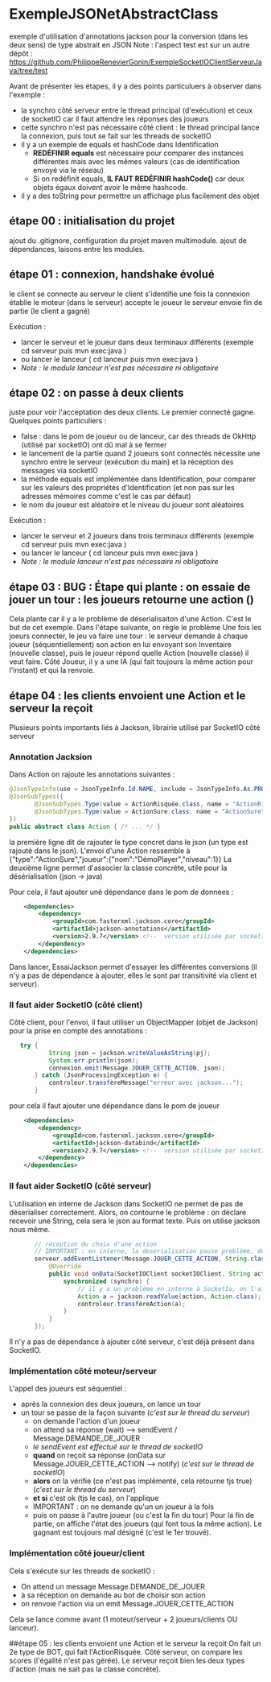 # ExempleJSONetAbstractClass
exemple d'utilisation d'annotations jackson pour la conversion (dans les deux sens) de type abstrait en JSON
Note : l'aspect test est sur un autre dépôt : https://github.com/PhilippeRenevierGonin/ExempleSocketIOClientServeurJava/tree/test

Avant de présenter les étapes, il y a des points particuluers à observer dans l'exemple : 
 - la synchro côté serveur entre le thread principal (d'exécution) et ceux de socketIO car il faut attendre les réponses des joueurs
 - cette synchro n'est pas nécessaire côté client : le thread principal lance la connexion, puis tout se fait sur les threads de socketIO
 - il y a un exemple de equals et hashCode dans Identification 
    - **REDÉFINIR equals** est nécessaire pour comparer des instances différentes mais avec les mêmes valeurs (cas de identification envoyé via le réseau)
    - Si on redéfinit equals, **IL FAUT REDÉFINIR hashCode()** car deux objets égaux doivent avoir le même hashcode.
 - il y a des toString pour permettre un affichage plus facilement des objet


## étape 00 : initialisation du projet 
ajout du .gitignore, configuration du projet maven multimodule. 
ajout de dépendances, laisons entre les modules.

## étape 01 : connexion, handshake évolué
le client se connecte au serveur
le client s'identifie une fois la connexion établie
le moteur (dans le serveur) accepte le joueur
le serveur envoie fin de partie (le client a gagné)

Exécution : 
 - lancer le serveur et le joueur dans deux terminaux différents (exemple cd serveur puis mvn exec:java )
 -  ou lancer le lanceur  ( cd lanceur puis mvn exec:java )
 - _Note : le module lanceur n'est pas nécessaire ni obligatoire_

## étape 02 : on passe à deux clients
juste pour voir l'acceptation des deux clients. Le premier connecté gagne. 
Quelques points particuliers : 
 - <cleanupDaemonThreads>false</cleanupDaemonThreads> : dans le pom de joueur ou de lanceur, car des threads de OkHttp (utilisé par socketIO) ont dû mal à se fermer
 - le lancement de la partie quand 2 joueurs sont connectés nécessite une synchro entre le serveur (exécution du main) et la réception des messages via socketIO
 - la méthode equals est implémentée dans Identification, pour comparer sur les valeurs des propriétés d'Identification (et non pas sur les adresses mémoires comme c'est le cas par défaut)
 - le nom du joueur est aléatoire et le niveau du joueur sont aléatoires

Exécution : 
 - lancer le serveur et 2 joueurs dans trois terminaux différents (exemple cd serveur puis mvn exec:java )
 -  ou lancer le lanceur  ( cd lanceur puis mvn exec:java )
 - _Note : le module lanceur n'est pas nécessaire ni obligatoire_
 
 
## étape 03 :  BUG : Étape qui plante : on essaie de jouer un tour : les joueurs retourne une action ()
Cela plante car il y a le problème de déserialisaiton d'une Action. C'est le but de cet exemple. Dans l'étape suivante, on règle le problème 
Une fois les joeurs connecter, le jeu va faire une tour : le serveur demande à chaque joueur (séquentiellement) son action en lui envoyant son Inventaire (nouvelle classe), puis le joueur répond quelle Action (nouvelle classe) il veut faire.
Côté Joueur, il y a une IA (qui fait toujours la même action pour l'instant) et qui la renvoie. 

## étape 04 : les clients envoient une Action et le serveur la reçoit 
Plusieurs points importants liés à Jackson, librairie utilisé par SocketIO côté serveur

### Annotation Jacksion 
Dans Action on rajoute les annotations suivantes :   
 ```java
@JsonTypeInfo(use = JsonTypeInfo.Id.NAME, include = JsonTypeInfo.As.PROPERTY, property = "type")
@JsonSubTypes({
        @JsonSubTypes.Type(value = ActionRisquée.class, name = "ActionRisquée"),
        @JsonSubTypes.Type(value = ActionSure.class, name = "ActionSure")
})
public abstract class Action { /* ... */ }
```
 la première ligne dit de rajouter le type concret dans le json (un type est rajouté dans le json). L'envoi d'une Action ressemble à {"type":"ActionSure","joueur":{"nom":"DémoPlayer","niveau":1}}
 La deuxième ligne permet d'associer la classe concrète, utile pour la désérialisation (json -> java)
 
 Pour cela, il faut ajouter uné dépendance dans le pom de donnees : 
```xml
    <dependencies>
        <dependency>
            <groupId>com.fasterxml.jackson.core</groupId>
            <artifactId>jackson-annotations</artifactId>
            <version>2.9.7</version> <!--  version utilisée par socketIOserveur https://github.com/mrniko/netty-socketio/blob/641d64ad95c60177f629dd16cef461f9dd09875b/pom.xml -->
        </dependency>
    </dependencies>
```
 Dans lancer, EssaiJackson permet d'essayer les différentes conversions (il n'y a pas de dépendance à ajouter, elles le sont par transitivité via client et serveur).
 
### Il faut aider SocketIO (côté client)
 Côté client, pour l'envoi, il faut utiliser un ObjectMapper (objet de Jackson) pour la prise en compte des annotations : 
 ```java
    try {
            String json = jackson.writeValueAsString(pj);
            System.err.println(json);
            connexion.emit(Message.JOUER_CETTE_ACTION, json);
        } catch (JsonProcessingException e) {
            controleur.transfèreMessage("erreur avec jackson...");
        }
```
pour cela il faut ajouter une dépendance dans le pom de joueur
```xml
    <dependencies>
        <dependency>
            <groupId>com.fasterxml.jackson.core</groupId>
            <artifactId>jackson-databind</artifactId>
            <version>2.9.7</version> <!--  version utilisée par socketIOserveur https://github.com/mrniko/netty-socketio/blob/641d64ad95c60177f629dd16cef461f9dd09875b/pom.xml -->
        </dependency>
    </dependencies>
```

### Il faut aider SocketIO (côté serveur)
L'utilisation en interne de Jackson dans SocketIO ne permet de pas de déserialiser correctement. Alors, on contourne le problème : on déclare recevoir une String, cela sera le json au format texte. Puis on utilise jackson nous même.
 ```java
        // réception du choix d'une action
        // IMPORTANT : en interne, la deserialisation pause problème, du coup on passe par une chaine qu'on désérialise à la main
        serveur.addEventListener(Message.JOUER_CETTE_ACTION, String.class, new DataListener<String>() {
            @Override
            public void onData(SocketIOClient socketIOClient, String action, AckRequest ackRequest) throws Exception {
                synchronized (synchro) {
                    // il y a un problème en interne à SocketIo, on l'aide un peu, on fait la conversion nous même
                    Action a = jackson.readValue(action, Action.class);
                    controleur.transfèreAction(a);
                }
            }
        });
```
Il n'y a pas de dépendance à ajouter côté serveur, c'est déjà présent dans SocketIO. 

### Implémentation côté moteur/serveur
L'appel des joueurs est séquentiel : 
 - après la connexion des deux joueurs, on lance un tour
 - un tour se passe de la façon suivante (_c'est sur le thread du serveur_) 
    - on demande l'action d'un joueur
    - on attend sa réponse (wait) --> sendEvent / Message.DEMANDE_DE_JOUER
    - _le sendEvent est effectué sur le thread de socketIO_
    - **quand** on reçoit sa réponse (onData sur Message.JOUER_CETTE_ACTION --> notify) (_c'est sur le thread de socketIO_)
    - **alors** on la vérifie (ce n'est pas implémenté, cela retourne tjs true)  (_c'est sur le thread du serveur_) 
    - **et si** c'est ok (tjs le cas), on l'applique
    - IMPORTANT : on ne demande qu'un un joueur à la fois
    - puis on passe à l'autre joueur (ou c'est la fin du tour)
Pour la fin de partie, on affiche l'état des joueurs (qui font tous la même action). Le gagnant est toujours mal désigné (c'est le 1er trouvé). 

### Implémentation côté joueur/client
Cela s'exécute sur les threads de socketIO :
 - On attend un message Message.DEMANDE_DE_JOUER
 - à sa réception on demande au bot de choisir son action
 - on renvoie l'action via un emit Message.JOUER_CETTE_ACTION

Cela se lance comme avant (1 moteur/serveur + 2 joueurs/clients OU lanceur). 


##étape 05 : les clients envoient une Action et le serveur la reçoit 
On fait un 2e type de BOT, qui fait l'ActionRisquée. 
Côté serveur, on compare les scores (l'égalité n'est pas gérée).
Le serveur reçoit bien les deux types d'action (mais ne sait pas la classe concrète).
